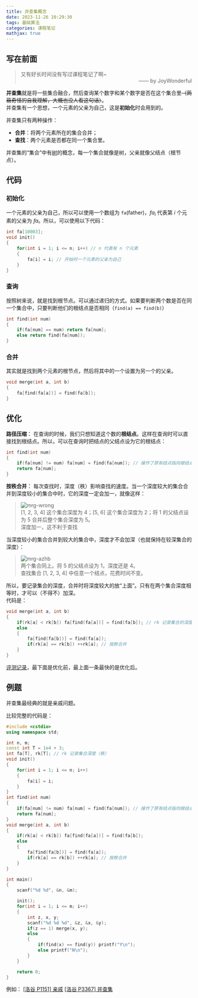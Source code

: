 ```yaml
---
title: 并查集概念
date: 2023-11-26 10:29:30
tags: 基础算法
categories: 课程笔记
mathjax: true
---
```


## 写在前面

> 又有好长时间没有写过课程笔记了啊~  
> <span style="display:block;text-align:right">—— by JoyWonderful</span>

**并查集**就是将一些集合融合，然后查询某个数字和某个数字是否在这个集合里~~（蒟蒻奇怪的自我理解，大概也没人看这句话）~~。  
并查集有一个思想，一个元素的父亲为自己，这是**初始化**时会用到的。

<!--more-->

并查集只有两种操作：
- **合并**：将两个元素所在的集合合并；
- **查找**：两个元素是否都在同一个集合里。

并查集的“集合”中有<a href="/posts/graph-tree" style="border-bottom:none">树</a>的概念，每一个集合就像是树，父亲就像父结点（根节点）。

## 代码
### 初始化
一个元素的父亲为自己，所以可以使用一个数组为 `fa`(father)，$fa_i$ 代表第 $i$ 个元素的父亲为 $fa$。所以，可以使用以下代码：

```cpp
int fa[10003];
void init()
{
    for(int i = 1; i <= n; i++) // n 代表有 n 个元素
    {
        fa[i] = i; // 开始时一个元素的父亲为自己
    }
}
```

### 查询
按照树来说，就是找到根节点。可以通过递归的方式。如果要判断两个数是否在同一个集合中，只要判断他们的根结点是否相同（`find(a) == find(b)`）

```cpp
int find(int num)
{
    if(fa[num] == num) return fa[num];
    else return find(fa[num]);
}
```

### 合并
其实就是找到两个元素的根节点，然后将其中的一个设置为另一个的父亲。

```cpp
void merge(int a, int b)
{
    fa[find(fa[a])] = find(fa[b]);
}
```

## 优化

**路径压缩**：
在查询的时候，我们只想知道这个数的**根结点**。这样在查询时可以直接找到根结点。所以，可以在查询时把结点的父结点设为它的根结点：

```cpp
int find(int num)
{
    if(fa[num] != num) fa[num] = find(fa[num]); // 操作了原有结点指向根结点，路径压缩
    return fa[num];
}
```

**按秩合并**：
每次查找时，深度（秩）影响查找的速度。当一个深度较大的集合合并到深度较小的集合中时，它的深度一定会加一，就像这样：

> ![mrg-wrong](https://s21.ax1x.com/2024/03/10/pFy3OhT.png)  
> \[1, 2, 3, 4\] 这个集合深度为 4；\[5, 6\] 这个集合深度为 2；将 1 的父结点设为 5 合并后整个集合深度为 5。  
> 深度加一，这不利于查找

当深度较小的集合合并到较大的集合中，深度才不会加深（也就保持在较深集合的深度）：

> ![mrg-azhb](https://s21.ax1x.com/2024/03/10/pFy3LNV.png)  
> 两个集合同上。将 5 的父结点设为 1，深度还是 4。  
> 查找集合 \[1, 2, 3, 4\] 中任意一个结点，花费时间不变。

所以，要记录集合的深度，合并时将深度较大的放“上面”。只有在两个集合深度相等时，才可以（不得不）加深。  
代码是：

```cpp
void merge(int a, int b)
{
    if(rk[a] < rk[b]) fa[find(fa[a])] = find(fa[b]); // rk 记录集合的深度
    else
    {
        fa[find(fa[b])] = find(fa[a]);
        if(rk[a] == rk[b]) ++rk[a]; // 按秩合并
    }
}
```

[评测记录](https://www.luogu.com.cn/record/list?pid=P3367&user=857826&orderBy=1&status=&page=1)，最下面是优化前，最上面一条最快的是优化后。

## 例题
并查集最经典的就是亲戚问题。

比较完整的代码是：

```cpp
#include <cstdio>
using namespace std;

int n, m;
const int T = 1e4 + 3;
int fa[T], rk[T]; // rk 记录集合深度（秩）
void init()
{
    for(int i = 1; i <= n; i++)
    {
        fa[i] = i;
    }
}
int find(int num)
{
    if(fa[num] != num) fa[num] = find(fa[num]); // 操作了原有结点指向根结点，路径压缩
    return fa[num];
}
void merge(int a, int b)
{
    if(rk[a] < rk[b]) fa[find(fa[a])] = find(fa[b]);
    else
    {
        fa[find(fa[b])] = find(fa[a]);
        if(rk[a] == rk[b]) ++rk[a]; // 按秩合并
    }
}

int main()
{
    scanf("%d %d", &n, &m);

    init();
    for(int i = 1; i <= m; i++)
    {
        int z, x, y;
        scanf("%d %d %d", &z, &x, &y);
        if(z == 1) merge(x, y);
        else
        {
            if(find(x) == find(y)) printf("Y\n");
            else printf("N\n");
        }
    }

    return 0;
}
```

例如：
<a href="https://www.luogu.com.cn/problem/P1551" target="_blank">[洛谷 P1151] 亲戚</a>
<a href="https://www.luogu.com.cn/problem/P3367" target="_blank">[洛谷 P3367] 并查集</a>
